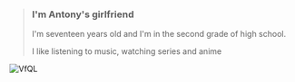 > ### I'm Antony's girlfriend
>
> I'm seventeen years old and I'm in the second grade of high school.
> 
>I like listening to music, watching series and anime

![VfQL](https://github.com/th4nussss/th4nussss/assets/172076388/118b2ac5-8cff-420f-ba70-330417460c2a)

